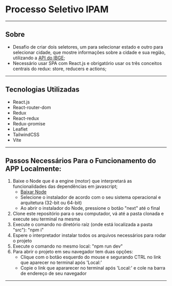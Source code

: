 # Processo Seletivo IPAM
---

## Sobre

- Desafio de criar dois seletores, um para selecionar estado e outro para selecionar cidade, que mostre informações sobre a cidade e sua região, utilizando a [API do IBGE](https://servicodados.ibge.gov.br/api/docs/localidades);
- Necessário usar SPA com React.js e obrigatório usar os três conceitos centrais do redux: store, reducers e actions;

---

## Tecnologias Utilizadas

- React.js
- React-router-dom
- Redux
- React-redux
- Redux-promise
- Leaflet
- TailwindCSS
- Vite

---

## Passos Necessários Para o Funcionamento do APP Localmente:

1. Baixe o Node que é a engine (motor) que interpretará as funcionalidades das dependências em javascript;
   * [Baixar Node](https://nodejs.org/en/download/)
   * Selecione o instalador de acordo com o seu sistema operacional e arquitetura (32-bit ou 64-bit)
   * Ao abrir o instalador do Node, pressione o botão "next" até o final
2. Clone este repositório para o seu computador, vá até a pasta clonada e execute seu terminal na mesma
3. Execute o comando no diretório raíz (onde está localizada a pasta "src"): "npm i"
4. Espere o interpretador instalar todos os arquivos necessários para rodar o projeto
5. Execute o comando no mesmo local: "npm run dev"
6. Para abrir o projeto em seu navegador tem duas opções:
   * Clique com o botão esquerdo do mouse e segurando CTRL no link que aparecer no terminal após 'Local:'
   * Copie o link que apararecer no terminal após 'Local:' e cole na barra de endereço de seu navegador

---
